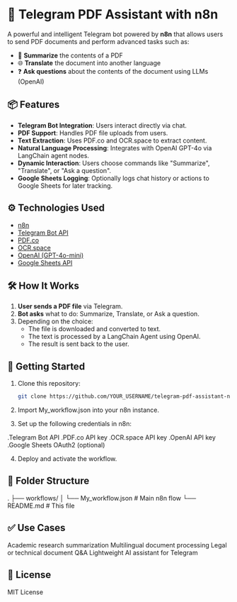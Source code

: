 # 🤖 Telegram PDF Assistant with n8n

A powerful and intelligent Telegram bot powered by **n8n** that allows users to send PDF documents and perform advanced tasks such as:

- 📄 **Summarize** the contents of a PDF
- 🌐 **Translate** the document into another language
- ❓ **Ask questions** about the contents of the document using LLMs (OpenAI)

## 📦 Features

- **Telegram Bot Integration**: Users interact directly via chat.
- **PDF Support**: Handles PDF file uploads from users.
- **Text Extraction**: Uses PDF.co and OCR.space to extract content.
- **Natural Language Processing**: Integrates with OpenAI GPT-4o via LangChain agent nodes.
- **Dynamic Interaction**: Users choose commands like "Summarize", "Translate", or "Ask a question".
- **Google Sheets Logging**: Optionally logs chat history or actions to Google Sheets for later tracking.

## ⚙️ Technologies Used

- [n8n](https://n8n.io)
- [Telegram Bot API](https://core.telegram.org/bots/api)
- [PDF.co](https://pdf.co)
- [OCR.space](https://ocr.space)
- [OpenAI (GPT-4o-mini)](https://openai.com)
- [Google Sheets API](https://developers.google.com/sheets/api)

## 🛠 How It Works

1. **User sends a PDF file** via Telegram.
2. **Bot asks** what to do: Summarize, Translate, or Ask a question.
3. Depending on the choice:
   - The file is downloaded and converted to text.
   - The text is processed by a LangChain Agent using OpenAI.
   - The result is sent back to the user.

## 🚀 Getting Started

1. Clone this repository:
   ```bash
   git clone https://github.com/YOUR_USERNAME/telegram-pdf-assistant-n8n.git
2. Import My_workflow.json into your n8n instance.

3. Set up the following credentials in n8n:

  .Telegram Bot API
  .PDF.co API key
  .OCR.space API key
  .OpenAI API key
  .Google Sheets OAuth2 (optional)

4. Deploy and activate the workflow.

## 📂 Folder Structure
.
├── workflows/
│   └── My_workflow.json  # Main n8n flow
└── README.md             # This file

## ✅ Use Cases
Academic research summarization
Multilingual document processing
Legal or technical document Q&A
Lightweight AI assistant for Telegram

## 📝 License
MIT License
